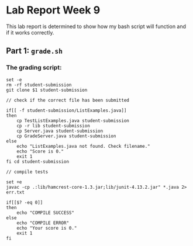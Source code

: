 # Lab Report Week 9
This lab report is determined to show how my bash script will function and if it works correctly.
## Part 1: ```grade.sh```
### The grading script:
``` 
set -e
rm -rf student-submission
git clone $1 student-submission

// check if the correct file has been submitted

if[[ -f student-submission/ListExamples.java]]
then 
    cp TestListExamples.java student-submission
    cp -r lib student-submission
    cp Server.java student-submission
    cp GradeServer.java student-submission
else 
    echo "ListExamples.java not found. Check filename."
    echo "Score is 0."
    exit 1
fi cd student-submission

// compile tests

set +e
javac -cp .:lib/hamcrest-core-1.3.jar;lib/junit-4.13.2.jar" *.java 2> err.txt

if[[$? -eq 0]]
then
    echo "COMPILE SUCCESS"
else 
    echo "COMPILE ERROR"
    echo "Your score is 0."
    exit 1
fi
```
